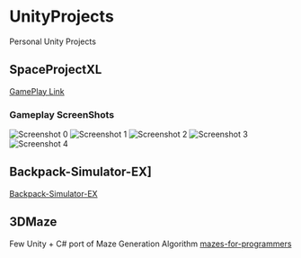 # UnityProjects
Personal Unity Projects

## SpaceProjectXL

[GamePlay Link](legav.itch.io/spaceprojectdemo)

### Gameplay ScreenShots
![Screenshot 0](https://cdn.discordapp.com/attachments/329460036684218373/727618106737950901/sceenshot.PNG)
![Screenshot 1](https://cdn.discordapp.com/attachments/329460036684218373/727616393763094599/screenshot3.PNG)
![Screenshot 2](https://cdn.discordapp.com/attachments/329460036684218373/727616397760397394/screenshot2.PNG)
![Screenshot 3](https://cdn.discordapp.com/attachments/329460036684218373/727616398947516456/screenshot.PNG)
![Screenshot 4](https://cdn.discordapp.com/attachments/329460036684218373/727533211462271076/test.PNG)

## Backpack-Simulator-EX]
[Backpack-Simulator-EX](https://dev.azure.com/ray810815/Backpack-Simulator-EX)

## 3DMaze

Few Unity + C# port of Maze Generation Algorithm
[mazes-for-programmers](https://pragprog.com/titles/jbmaze/mazes-for-programmers/)

